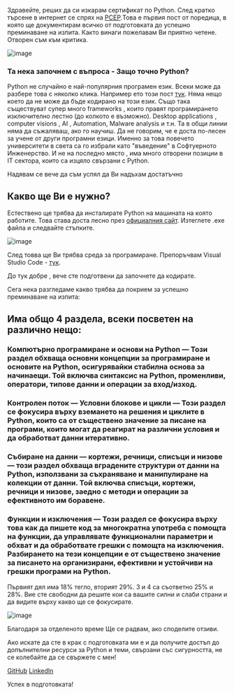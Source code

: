 Здравейте, реших да си изкарам сертификат по Python. След кратко търсене в интернет се спрях на [PCEP](https://pythoninstitute.org/pcep).Това е първия пост от поредица, в която ще документирам всичко от подготовката до успешно преминаване на изпита. Както винаги пожелавам Ви приятно четене. Отворен съм към критика.

![image](https://github.com/user-attachments/assets/7f853768-2baa-4d1a-924f-362ce7a716fd)

### Та нека започнем с въпроса - Защо точно Python? 
Python не случайно е най-популярния програмен език. Всеки може да разбере това с няколко клика. Например ето този пост [тук](https://www.tiobe.com/tiobe-index/). Няма нещо което да не може да бъде кодирано на този език. Също така съществуват супер много frameworks , които правят програмирането изключително лестно (до колкото е възможно).
Desktop applications , computer visions , AI , Automation, Malware analysis и т.н. Та в общи линии няма да съжаляваш, ако го научиш. Да не говорим, че е доста по-лесен за учене от други програмни езици. Именно за това повечето университети в света са го избрали като "въведение" в Софтуерното Инженерство.
И не на последно място , има много отворени позиции в IT сектора, които са изцяло свързани с Python.

Надявам се вече да съм успял да Ви надъхам достатъчно

## Какво ще Ви е нужно?

Естествено ще трябва да инсталирате Python на машината на която работите. Това става доста лесно през [официалния сайт](https://www.python.org/downloads/). Изтеглете .exe файла и следвайте стъпките.

![image](https://github.com/user-attachments/assets/b7204cfe-309a-4e5f-ab36-f6f9e0d4faba)

След товва ще Ви трябва среда за програмиране. Препоръчвам Visual Studio Code - [тук](https://code.visualstudio.com/).

До тук добре , вече сте подготвени да започнете да кодирате.

Сега нека разгледаме какво трябва да покрием за успешно преминаване на изпита:

## Има общо 4 раздела, всеки посветен на различно нещо:

### Компютърно програмиране и основи на Python — Този раздел обхваща основни концепции за програмиране и основите на Python, осигурявайки стабилна основа за начинаещи. Той включва синтаксис на Python, променливи, оператори, типове данни и операции за вход/изход.

### Контролен поток — Условни блокове и цикли — Този раздел се фокусира върху вземането на решения и циклите в Python, които са от съществено значение за писане на програми, които могат да реагират на различни условия и да обработват данни итеративно.

### Събиране на данни — кортежи, речници, списъци и низове — този раздел обхваща вградените структури от данни на Python, използвани за съхраняване и манипулиране на колекции от данни. Той включва списъци, кортежи, речници и низове, заедно с методи и операции за ефективното им боравене.

### Функции и изключения — Този раздел се фокусира върху това как да пишете код за многократна употреба с помощта на функции, да управлявате функционални параметри и обхват и да обработвате грешки с помощта на изключения. Разбирането на тези концепции е от съществено значение за писането на организирани, ефективни и устойчиви на грешки програми на Python.

Първият дял има 18% тегло, вторият 29%. 3 и 4 са съответно 25% и 28%. Вие сте свободни да решите кои са вашите силни и слаби страни и да видите върху какво ще се фокусирате.

![image](https://github.com/user-attachments/assets/0e55fe58-a081-48c0-b02a-4f2c904e645c)

Благодаря за отделеното време Ще се радвам, ако споделите отзиви.

Ако искате да сте в крак с подготовката ми е и да получите достъп до допълнителни ресурси за Python и теми, свързани със сигурността, не се колебайте да се свържете с мен!

[GitHub](https://github.com/cipherpodliq1)
[LinkedIn](https://www.linkedin.com/in/kristiyan-radev/)

Успех в подготовката!

